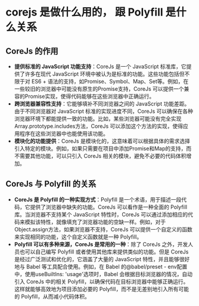 # corejs 是做什么用的， 跟 Polyfill 是什么关系

## CoreJs 的作用

- **提供标准的 JavaScript 功能支持**：CoreJs 是一个 JavaScript 标准库，它提供了许多在现代 JavaScript 环境中被认为是标准的功能。这些功能包括但不限于对 ES6 + 语法的支持，如Promise、Symbol、Map、Set等。例如，在一些较旧的浏览器中可能没有原生的Promise支持，CoreJs 可以提供一个兼容的Promise实现，使得代码能够在这些浏览器中正确运行。
- **跨浏览器兼容性支持**：它能够填补不同浏览器之间的 JavaScript 功能差距。由于不同浏览器对 JavaScript 标准的实现进度不同，CoreJs 可以确保在各种浏览器环境下都能提供一致的功能。比如，某些浏览器可能没有完全实现Array.prototype.includes方法，CoreJs 可以添加这个方法的实现，使得应用程序在这些浏览器中也能使用该功能。
- **模块化的功能提供**：CoreJs 是模块化的，这意味着可以根据具体的需求选择引入特定的模块。例如，如果只需要在项目中添加Promise和Map的支持，而不需要其他功能，可以只引入 CoreJs 相关的模块，避免不必要的代码体积增加。


## CoreJs 与 Polyfill 的关系

- **CoreJs 是 Polyfill 的一种实现方式**：Polyfill 是一个术语，用于描述一段代码，它提供了浏览器中缺失的功能。CoreJs 可以看作是一种全面的 Polyfill 库。当浏览器不支持某个 JavaScript 特性时，CoreJs 可以通过添加相应的代码来模拟该特性，就像填充了浏览器功能的空缺一样。例如，对于Object.assign方法，如果浏览器不支持，CoreJs 可以提供一个自定义的函数来实现相同的功能，这个自定义函数就是一种 Polyfill。
- **Polyfill 可以有多种来源，CoreJs 是常用的一种**：除了 CoreJs 之外，开发人员也可以自己编写 Polyfill 或者使用其他库来提供类似的功能。但是 CoreJs 是经过广泛测试和优化的，它涵盖了大量的 JavaScript 特性，并且能够很好地与 Babel 等工具配合使用。例如，在 Babel 的@babel/preset - env配置中，使用useBuiltIns: 'usage'选项时，Babel 会根据目标浏览器的情况，自动引入 CoreJs 中的相关 Polyfill，以确保代码在目标浏览器中能够正确运行。这样就能够高效地为项目添加必要的 Polyfill，而不是无差别地引入所有可能的 Polyfill，从而减小代码体积。
